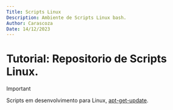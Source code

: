 ```yaml
---
Title: Scripts Linux
Description: Ambiente de Scripts Linux bash.
Author: Carascoza
Date: 14/12/2023
---
```


# Tutorial: Repositorio de Scripts Linux.
>[!IMPORTANT]
>Scripts em desenvolvimento para Linux, [apt-get-update](./Scripts_sh/README.md).
